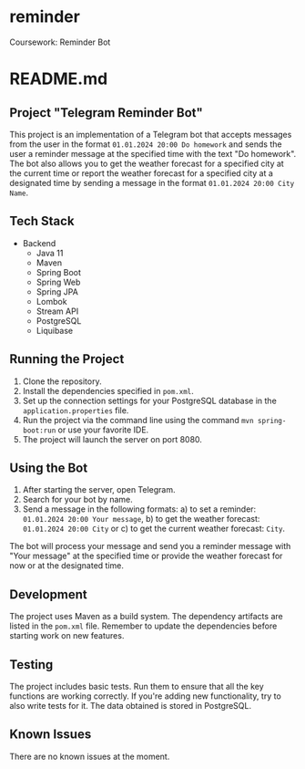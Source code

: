 # reminder
Coursework: Reminder Bot
# README.md

## Project "Telegram Reminder Bot"

This project is an implementation of a Telegram bot that accepts messages from the user in the format 
`01.01.2024 20:00 Do homework` and sends the user a reminder message at the specified time with the text 
"Do homework". The bot also allows you to get the weather forecast for a specified city at the current 
time or report the weather forecast for a specified city at a designated time by sending a message in the 
format `01.01.2024 20:00 City Name`.

## Tech Stack

- Backend
  - Java 11
  - Maven
  - Spring Boot
  - Spring Web
  - Spring JPA
  - Lombok
  - Stream API
  - PostgreSQL
  - Liquibase


## Running the Project

1. Clone the repository.
2. Install the dependencies specified in `pom.xml`.
3. Set up the connection settings for your PostgreSQL database in the `application.properties` file.
4. Run the project via the command line using the command `mvn spring-boot:run` or use your favorite IDE.
5. The project will launch the server on port 8080.

## Using the Bot

1. After starting the server, open Telegram.
2. Search for your bot by name.
3. Send a message in the following formats: 
a) to set a reminder: `01.01.2024 20:00 Your message`, 
b) to get the weather forecast: `01.01.2024 20:00 City` or 
c) to get the current weather forecast: `City`.


The bot will process your message and send you a reminder message with "Your message" at the specified time or 
provide the weather forecast for now or at the designated time.

## Development

The project uses Maven as a build system. The dependency artifacts are listed in the `pom.xml` file. 
Remember to update the dependencies before starting work on new features.

## Testing

The project includes basic tests. Run them to ensure that all the key functions are working correctly. 
If you're adding new functionality, try to also write tests for it. The data obtained is stored in PostgreSQL.

## Known Issues

There are no known issues at the moment.
